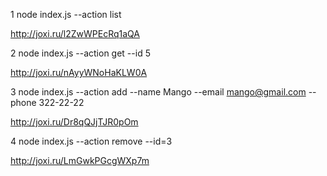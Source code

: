 1 node index.js --action list

http://joxi.ru/l2ZwWPEcRq1aQA

2 node index.js --action get --id 5

http://joxi.ru/nAyyWNoHaKLW0A

3 node index.js --action add --name Mango --email mango@gmail.com --phone 322-22-22

http://joxi.ru/Dr8qQJjTJR0pOm

4 node index.js --action remove --id=3

http://joxi.ru/LmGwkPGcgWXp7m
